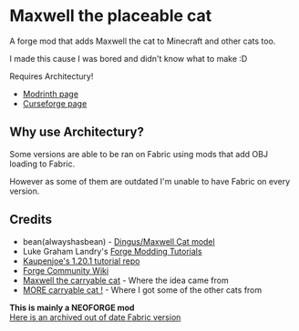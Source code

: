 # Maxwell the placeable cat

A forge mod that adds Maxwell the cat to Minecraft and other cats too.

I made this cause I was bored and didn't know what to make :D

Requires Architectury!

* [Modrinth page](https://modrinth.com/mod/maxwell-the-placeable-cat)
* [Curseforge page](https://www.curseforge.com/minecraft/mc-mods/maxwell-the-placeable-cat)

## Why use Architectury?
Some versions are able to be ran on Fabric using mods that add OBJ loading to Fabric. 

However as some of them are outdated I'm unable to have Fabric on every version.

## Credits

* bean(alwayshasbean) - [Dingus/Maxwell Cat model](https://sketchfab.com/3d-models/dingus-the-cat-2ca7f3c1957847d6a145fc35de9046b0)
* Luke Graham Landry's [Forge Modding Tutorials](https://moddingtutorials.org)
* [Kaupenjoe's 1.20.1 tutorial repo](https://github.com/Tutorials-By-Kaupenjoe/Forge-Tutorial-1.20.X/tree/main)
* [Forge Community Wiki](https://forge.gemwire.uk/)
* [Maxwell the carryable cat](https://steamcommunity.com/sharedfiles/filedetails/?id=2878054450) - Where the idea came from
* [MORE carryable cat !](https://steamcommunity.com/sharedfiles/filedetails/?id=2885380609) - Where I got some of the other cats from

**This is mainly a NEOFORGE mod**<br>[Here is an archived out of date Fabric version](https://github.com/antoninvf/fabricMaxwellPlaceableCat)

